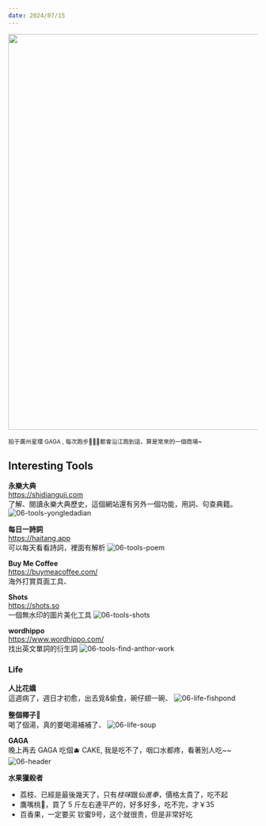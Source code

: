 ```yaml
---
date: 2024/07/15
---
```


<img src="https://gz-blog-storage-1252787757.cos.ap-guangzhou.myqcloud.com/weekly/2024/07/06header.jpg?imageMogr2/format/webp" width="800" />

<small>拍于廣州星環 GAGA , 每次跑步🏃🏻‍♀️都會沿江跑到這，算是常來的一個商場~</small>

## Interesting Tools

**永樂大典**  
<https://shidianguji.com>  
了解、閱讀永樂大典歷史，這個網站還有另外一個功能，用詞、句查典籍。
![06-tools-yongledadian](https://gz-blog-storage-1252787757.cos.ap-guangzhou.myqcloud.com/weekly/2024/07/06toolsyongledadian.jpg?imageMogr2/format/webp)

**每日一詩詞**  
<https://haitang.app>  
可以每天看看詩詞，裡面有解析
![06-tools-poem](https://gz-blog-storage-1252787757.cos.ap-guangzhou.myqcloud.com/weekly/2024/07/06toolspoem.jpg?imageMogr2/format/webp)

**Buy Me Coffee**  
<https://buymeacoffee.com/>  
海外打賞頁面工具、

**Shots**  
<https://shots.so>  
一個無水印的圖片美化工具
![06-tools-shots](https://gz-blog-storage-1252787757.cos.ap-guangzhou.myqcloud.com/weekly/2024/07/06toolsshots.jpg?imageMogr2/format/webp)

**wordhippo**  
<https://www.wordhippo.com/>  
找出英文單詞的衍生詞
![06-tools-find-anthor-work](https://gz-blog-storage-1252787757.cos.ap-guangzhou.myqcloud.com/weekly/2024/07/06toolsfindanthorwork.jpg?imageMogr2/format/webp)

### Life

**人比花嬌**  
這週病了，週日才初愈，出去覓&偷食，碗仔翅一碗、
![06-life-fishpond](https://gz-blog-storage-1252787757.cos.ap-guangzhou.myqcloud.com/weekly/2024/07/06lifefishpond.jpg?imageMogr2/format/webp)

**整個椰子🥥**  
喝了個湯，真的要喝湯補補了、
![06-life-soup](https://gz-blog-storage-1252787757.cos.ap-guangzhou.myqcloud.com/weekly/2024/07/06lifesoup.jpg?imageMogr2/format/webp)

**GAGA**  
晚上再去 GAGA 吃個🫐 CAKE, 我是吃不了，咽口水都疼，看著別人吃~~
![06-header](https://gz-blog-storage-1252787757.cos.ap-guangzhou.myqcloud.com/weekly/2024/07/06header.jpg?imageMogr2/format/webp)

**水果獵殺者**  

* 荔枝、已經是最後幾天了，只有*桂味*跟*仙進奉*，價格太貴了，吃不起
* 鷹嘴桃🍑，買了 5 斤左右連平产的，好多好多，吃不完，才￥35
* 百香果，一定要买 钦蜜9号，这个就很贵，但是非常好吃